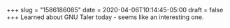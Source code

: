 +++
slug = "1586186085"
date = 2020-04-06T10:14:45-05:00
draft = false
+++
Learned about GNU Taler today - seems like an interesting one.